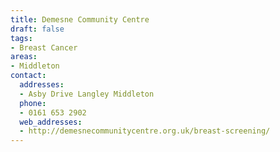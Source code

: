 ```yaml
---
title: Demesne Community Centre
draft: false
tags:
- Breast Cancer
areas:
- Middleton
contact:
  addresses:
  - Asby Drive Langley Middleton
  phone:
  - 0161 653 2902
  web_addresses:
  - http://demesnecommunitycentre.org.uk/breast-screening/
---
```


